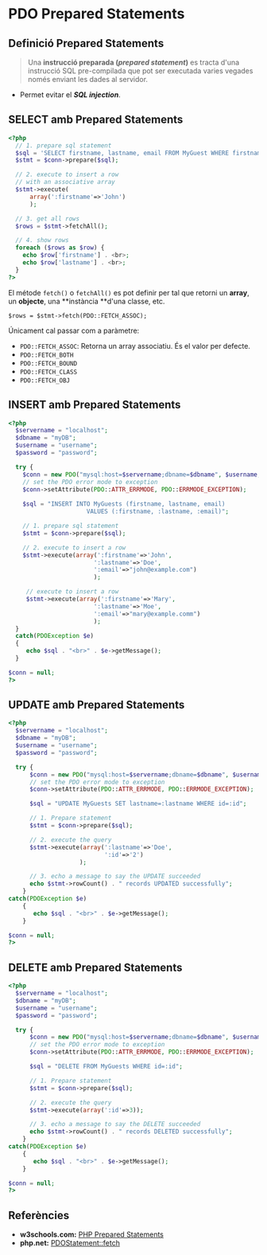 # PDO Prepared Statements

## Definició Prepared Statements

> Una **instrucció preparada (_prepared statement_)** es tracta d'una instrucció SQL pre-compilada que pot ser executada varies vegades només enviant les dades al servidor.

* Permet evitar el ***SQL injection***.

## SELECT amb Prepared Statements

```php
<?php
  // 1. prepare sql statement
  $sql = 'SELECT firstname, lastname, email FROM MyGuest WHERE firstname = :firstname';
  $stmt = $conn->prepare($sql);

  // 2. execute to insert a row 
  // with an associative array
  $stmt->execute(
      array(':firstname'=>'John')
      );

  // 3. get all rows
  $rows = $stmt->fetchAll();

  // 4. show rows
  foreach ($rows as $row) {
 	echo $row['firstname'] . <br>;
	echo $row['lastname'] . <br>;
  }
?>
```
El métode `fetch()` o `fetchAll()` es pot definir per tal que retorni un **array**, un **objecte**, una **instància **d'una classe, etc.

`$rows = $stmt->fetch(PDO::FETCH_ASSOC);`

Únicament cal passar com a paràmetre:
* `PDO::FETCH_ASSOC`: Retorna un array associatiu. És el valor per defecte.
* `PDO::FETCH_BOTH`
* `PDO::FETCH_BOUND`
* `PDO::FETCH_CLASS`
* `PDO::FETCH_OBJ ` 

## INSERT amb Prepared Statements

```php
<?php
  $servername = "localhost";
  $dbname = "myDB";
  $username = "username";
  $password = "password";

  try {
    $conn = new PDO("mysql:host=$servername;dbname=$dbname", $username, $password);
    // set the PDO error mode to exception
    $conn->setAttribute(PDO::ATTR_ERRMODE, PDO::ERRMODE_EXCEPTION);
   
    $sql = "INSERT INTO MyGuests (firstname, lastname, email)
         			  VALUES (:firstname, :lastname, :email)";

    // 1. prepare sql statement
    $stmt = $conn->prepare($sql);

    // 2. execute to insert a row
    $stmt->execute(array(':firstname'=>'John',
 						':lastname'=>'Doe',
 						':email'=>"john@example.com")
 						);

     // execute to insert a row
     $stmt->execute(array(':firstname'=>'Mary',
 						':lastname'=>'Moe',
 						':email'=>"mary@example.comm")
 						);
  }
  catch(PDOException $e)
  {
     echo $sql . "<br>" . $e->getMessage();
  }

$conn = null;
?>
```

## UPDATE amb Prepared Statements

```php
<?php
  $servername = "localhost";
  $dbname = "myDB";
  $username = "username";
  $password = "password";

  try {
      $conn = new PDO("mysql:host=$servername;dbname=$dbname", $username, $password);
      // set the PDO error mode to exception
      $conn->setAttribute(PDO::ATTR_ERRMODE, PDO::ERRMODE_EXCEPTION);

      $sql = "UPDATE MyGuests SET lastname=:lastname WHERE id=:id";

      // 1. Prepare statement
      $stmt = $conn->prepare($sql);

      // 2. execute the query
      $stmt->execute(array(':lastname'=>'Doe',
                           ':id'=>'2')
                    );

      // 3. echo a message to say the UPDATE succeeded
      echo $stmt->rowCount() . " records UPDATED successfully";
    }
catch(PDOException $e)
    {
       echo $sql . "<br>" . $e->getMessage();
    }

$conn = null;
?>
```

## DELETE amb Prepared Statements

```php
<?php
  $servername = "localhost";
  $dbname = "myDB";
  $username = "username";
  $password = "password";

  try {
      $conn = new PDO("mysql:host=$servername;dbname=$dbname", $username, $password);
      // set the PDO error mode to exception
      $conn->setAttribute(PDO::ATTR_ERRMODE, PDO::ERRMODE_EXCEPTION);

      $sql = "DELETE FROM MyGuests WHERE id=:id";

      // 1. Prepare statement
      $stmt = $conn->prepare($sql);

      // 2. execute the query
      $stmt->execute(array(':id'=>3));

      // 3. echo a message to say the DELETE succeeded
      echo $stmt->rowCount() . " records DELETED successfully";
    }
catch(PDOException $e)
    {
       echo $sql . "<br>" . $e->getMessage();
    }

$conn = null;
?>
```

## Referències

* **w3schools.com:** [PHP Prepared Statements](https://www.w3schools.com/php/php_mysql_prepared_statements.asp)
* **php.net:** [PDOStatement::fetch](http://php.net/manual/es/pdostatement.fetch.php)

